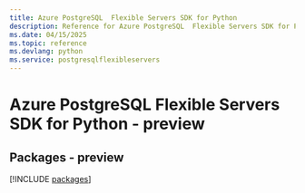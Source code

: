 ```yaml
---
title: Azure PostgreSQL  Flexible Servers SDK for Python
description: Reference for Azure PostgreSQL  Flexible Servers SDK for Python
ms.date: 04/15/2025
ms.topic: reference
ms.devlang: python
ms.service: postgresqlflexibleservers
---
```

# Azure PostgreSQL  Flexible Servers SDK for Python - preview
## Packages - preview
[!INCLUDE [packages](postgresql--flexible-servers-index.md)]